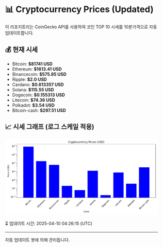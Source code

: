 
# 📊 Cryptocurrency Prices (Updated)

이 리포지토리는 CoinGecko API를 사용하여 코인 TOP 10 시세를 10분가격으로 자동 업데이트합니다.

## 💰 현재 시세
- Bitcoin: **$81741 USD**
- Ethereum: **$1613.41 USD**
- Binancecoin: **$575.85 USD**
- Ripple: **$2.0 USD**
- Cardano: **$0.613357 USD**
- Solana: **$115.55 USD**
- Dogecoin: **$0.155313 USD**
- Litecoin: **$74.36 USD**
- Polkadot: **$3.54 USD**
- Bitcoin-cash: **$297.51 USD**

## 📈 시세 그래프 (로그 스케일 적용)
![Crypto Prices](crypto_prices.png)

⏳ 업데이트 시간: 2025-04-10 04:26:15 (UTC)

---
자동 업데이트 봇에 의해 관리됩니다.
